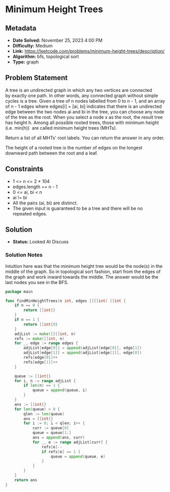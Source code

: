 # Minimum Height Trees

## Metadata

- **Date Solved:** November 25, 2023 4:00 PM
- **Difficulty:** Medium
- **Link:** https://leetcode.com/problems/minimum-height-trees/description/
- **Algorithm:** bfs, topological sort
- **Type:** graph

## Problem Statement

A tree is an undirected graph in which any two vertices are connected by exactly one path. In other words, any connected graph without simple cycles is a tree.
Given a tree of n nodes labelled from 0 to n - 1, and an array of n - 1 edges where edges[i] = [ai, bi] indicates that there is an undirected edge between the two nodes ai and bi in the tree, you can choose any node of the tree as the root. When you select a node x as the root, the result tree has height h. Among all possible rooted trees, those with minimum height (i.e. min(h))  are called minimum height trees (MHTs).

Return a list of all MHTs' root labels. You can return the answer in any order.

The height of a rooted tree is the number of edges on the longest downward path between the root and a leaf.

## Constraints

- 1 <= n <= 2 * 104
- edges.length == n - 1
- 0 <= ai, bi < n
- ai != bi
- All the pairs (ai, bi) are distinct.
- The given input is guaranteed to be a tree and there will be no repeated edges.

## Solution

- **Status:** Looked At Discuss

### Solution Notes

Intuition here was that the minimum height tree would be the node(s) in the middle of the graph. So in topological sort fashion, start from the edges of the graph and work inward towards the middle. The answer would be the last nodes you see in the BFS.


```go
package main

func findMinHeightTrees(n int, edges [][]int) []int {
	if n == 0 {
		return []int{}
	}
	if n == 1 {
		return []int{0}
	}
	adjList := make([][]int, n)
	refs := make([]int, n)
	for _, edge := range edges {
		adjList[edge[0]] = append(adjList[edge[0]], edge[1])
		adjList[edge[1]] = append(adjList[edge[1]], edge[0])
		refs[edge[0]]++
		refs[edge[1]]++
	}

	queue := []int{}
	for i, n := range adjList {
		if len(n) == 1 {
			queue = append(queue, i)
		}
	}
	ans := []int{}
	for len(queue) > 0 {
		qlen := len(queue)
		ans = []int{}
		for i := 0; i < qlen; i++ {
			curr := queue[0]
			queue = queue[1:]
			ans = append(ans, curr)
			for _, e := range adjList[curr] {
				refs[e]--
				if refs[e] == 1 {
					queue = append(queue, e)
				}
			}
		}
	}
	return ans
}
```
